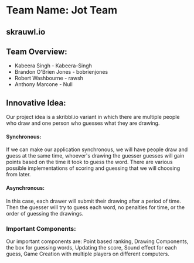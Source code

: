 # Team Name: Jot Team

## skrauwl.io

## Team Overview:

- Kabeera Singh - Kabeera-Singh
- Brandon O'Brien Jones - bobrienjones
- Robert Washbourne - rawsh
- Anthony Marcone - Null

## Innovative Idea:

Our project idea is a skribbl.io variant in which there are multiple people who draw and one person who guesses what they are drawing.

#### Synchronous: 

If we can make our application synchronous, we will have people draw and guess at the same time, whoever's drawing the guesser guesses will gain points based on the time it took to guess the word. There are various possible implementations of scoring and guessing that we will choosing from later.

#### Asynchronous:

In this case, each drawer will submit their drawing after a period of time. Then the guesser will try to guess each word, no penalties for time, or the order of guessing the drawings. 

### Important Components:

Our important components are: Point based ranking, Drawing Components, the box for guessing words, Updating the score, Sound effect for each guess, Game Creation with multiple players on different computers.